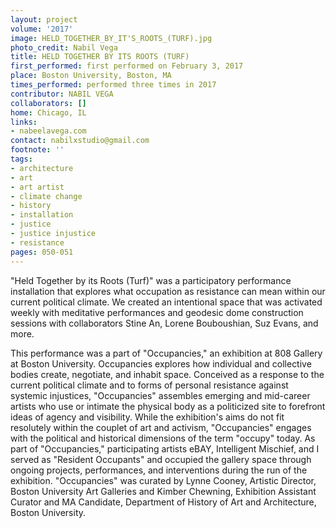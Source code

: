```yaml
---
layout: project
volume: '2017'
image: HELD_TOGETHER_BY_IT'S_ROOTS_(TURF).jpg
photo_credit: Nabil Vega
title: HELD TOGETHER BY ITS ROOTS (TURF)
first_performed: first performed on February 3, 2017
place: Boston University, Boston, MA
times_performed: performed three times in 2017
contributor: NABIL VEGA
collaborators: []
home: Chicago, IL
links:
- nabeelavega.com
contact: nabilxstudio@gmail.com
footnote: ''
tags:
- architecture
- art
- art artist
- climate change
- history
- installation
- justice
- justice injustice
- resistance
pages: 050-051
---
```


"Held Together by its Roots (Turf)" was a participatory performance installation that explores what occupation as resistance can mean within our current political climate. We created an intentional space that was activated weekly with meditative performances and geodesic dome construction sessions with collaborators Stine An, Lorene Bouboushian, Suz Evans, and more.

This performance was a part of "Occupancies," an exhibition at 808 Gallery at Boston University. Occupancies explores how individual and collective bodies create, negotiate, and inhabit space. Conceived as a response to the current political climate and to forms of personal resistance against systemic injustices, "Occupancies" assembles emerging and mid-career artists who use or intimate the physical body as a politicized site to forefront ideas of agency and visibility. While the exhibition's aims do not fit resolutely within the couplet of art and activism, "Occupancies"  engages with the political and historical dimensions of the term "occupy" today. As part of "Occupancies," participating artists eBAY, Intelligent Mischief, and I served as "Resident Occupants" and occupied the gallery space through ongoing projects, performances, and interventions during the run of the exhibition. "Occupancies"  was curated by Lynne Cooney, Artistic Director, Boston University Art Galleries and Kimber Chewning, Exhibition Assistant Curator and MA Candidate, Department of History of Art and Architecture, Boston University.
